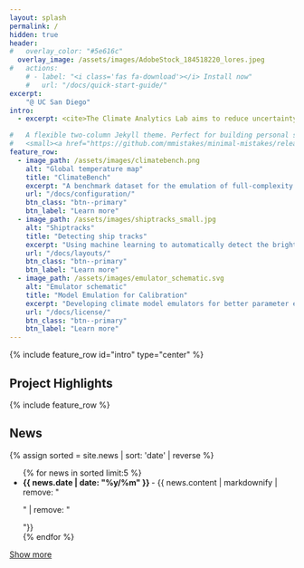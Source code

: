 ```yaml
---
layout: splash
permalink: /
hidden: true
header:
#   overlay_color: "#5e616c"
  overlay_image: /assets/images/AdobeStock_184518220_lores.jpeg
#   actions:
    # - label: "<i class='fas fa-download'></i> Install now"
    #   url: "/docs/quick-start-guide/"
excerpt: 
    "@ UC San Diego"
intro: 
  - excerpt: <cite>The Climate Analytics Lab aims to reduce uncertainty in the role of anthropogenic aerosol on the climate by exploiting recent advances in machine learning to enable improved projections and gain new insights from observations.</cite>

#   A flexible two-column Jekyll theme. Perfect for building personal sites, blogs, and portfolios.<br />
#   <small><a href="https://github.com/mmistakes/minimal-mistakes/releases/tag/4.24.0">Latest release v4.24.0</a></small>
feature_row:
  - image_path: /assets/images/climatebench.png
    alt: "Global temperature map"
    title: "ClimateBench"
    excerpt: "A benchmark dataset for the emulation of full-complexity climate models."
    url: "/docs/configuration/"
    btn_class: "btn--primary"
    btn_label: "Learn more"
  - image_path: /assets/images/shiptracks_small.jpg
    alt: "Shiptracks"
    title: "Detecting ship tracks"
    excerpt: "Using machine learning to automatically detect the brightening effect that shipping can have on clouds."
    url: "/docs/layouts/"
    btn_class: "btn--primary"
    btn_label: "Learn more"
  - image_path: /assets/images/emulator_schematic.svg
    alt: "Emulator schematic"
    title: "Model Emulation for Calibration"
    excerpt: "Developing climate model emulators for better parameter estimation and calibration."
    url: "/docs/license/"
    btn_class: "btn--primary"
    btn_label: "Learn more"      
---
```


{% include feature_row id="intro" type="center" %}

## Project Highlights

{% include feature_row %}

## News

{% assign sorted = site.news | sort: 'date' | reverse %}

<div id='short_news' style="display: block;">
  <ul>
  {% for news in sorted limit:5 %}
    <li><b> {{ news.date | date: "%y/%m" }} </b> - {{ news.content | markdownify  | remove: "<p>" | remove: "</p>"}} </li>
  {% endfor %}
  </ul>
  <a href="#" onclick="hideBlock('short_news'); showBlock('long_news'); return false;" class="btn btn--primary">Show more</a>
</div>

<div id='long_news' style="display: none;">
  <ul>
  {% assign sorted = site.news | sort: 'date' | reverse %}
  {% for news in sorted %}
    <li><b> {{ news.date | date: "%y/%m" }} </b> - {{ news.content | markdownify  | remove: "<p>" | remove: "</p>"}} </li>
  {% endfor %}
  </ul>
  <a href="#" onclick="hideBlock('long_news'); showBlock('short_news'); return false;" class="btn btn--primary">Show less</a>
</div>